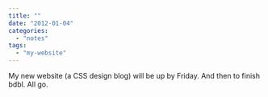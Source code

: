 ```yaml
---
title: ""
date: "2012-01-04"
categories: 
  - "notes"
tags: 
  - "my-website"
---
```


My new website (a CSS design blog) will be up by Friday. And then to finish bdbl. All go.
